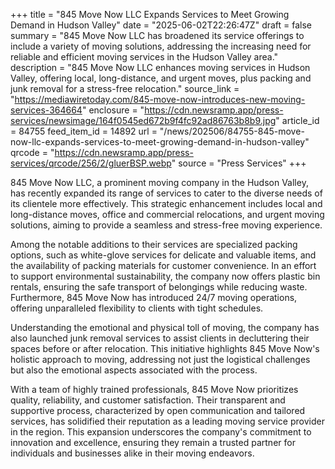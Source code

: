 +++
title = "845 Move Now LLC Expands Services to Meet Growing Demand in Hudson Valley"
date = "2025-06-02T22:26:47Z"
draft = false
summary = "845 Move Now LLC has broadened its service offerings to include a variety of moving solutions, addressing the increasing need for reliable and efficient moving services in the Hudson Valley area."
description = "845 Move Now LLC enhances moving services in Hudson Valley, offering local, long-distance, and urgent moves, plus packing and junk removal for a stress-free relocation."
source_link = "https://mediawiretoday.com/845-move-now-introduces-new-moving-services-364664"
enclosure = "https://cdn.newsramp.app/press-services/newsimage/164f0545ed672b9f4fc92ad86763b8b9.jpg"
article_id = 84755
feed_item_id = 14892
url = "/news/202506/84755-845-move-now-llc-expands-services-to-meet-growing-demand-in-hudson-valley"
qrcode = "https://cdn.newsramp.app/press-services/qrcode/256/2/gluerBSP.webp"
source = "Press Services"
+++

<p>845 Move Now LLC, a prominent moving company in the Hudson Valley, has recently expanded its range of services to cater to the diverse needs of its clientele more effectively. This strategic enhancement includes local and long-distance moves, office and commercial relocations, and urgent moving solutions, aiming to provide a seamless and stress-free moving experience.</p><p>Among the notable additions to their services are specialized packing options, such as white-glove services for delicate and valuable items, and the availability of packing materials for customer convenience. In an effort to support environmental sustainability, the company now offers plastic bin rentals, ensuring the safe transport of belongings while reducing waste. Furthermore, 845 Move Now has introduced 24/7 moving operations, offering unparalleled flexibility to clients with tight schedules.</p><p>Understanding the emotional and physical toll of moving, the company has also launched junk removal services to assist clients in decluttering their spaces before or after relocation. This initiative highlights 845 Move Now's holistic approach to moving, addressing not just the logistical challenges but also the emotional aspects associated with the process.</p><p>With a team of highly trained professionals, 845 Move Now prioritizes quality, reliability, and customer satisfaction. Their transparent and supportive process, characterized by open communication and tailored services, has solidified their reputation as a leading moving service provider in the region. This expansion underscores the company's commitment to innovation and excellence, ensuring they remain a trusted partner for individuals and businesses alike in their moving endeavors.</p>